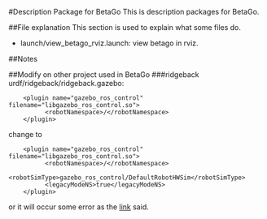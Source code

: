 #Description Package for BetaGo 
This is description packages for BetaGo.

##File explanation
This section is used to explain what some files do.
- launch/view_betago_rviz.launch: view betago in rviz.

##Notes


##Modify on other project used in BetaGo
###ridgeback
urdf/ridgeback/ridgeback.gazebo:
```
    <plugin name="gazebo_ros_control" filename="libgazebo_ros_control.so">
          <robotNamespace>/</robotNamespace>
    </plugin>
```
change to
```
    <plugin name="gazebo_ros_control" filename="libgazebo_ros_control.so">
          <robotNamespace>/</robotNamespace>
          <robotSimType>gazebo_ros_control/DefaultRobotHWSim</robotSimType>
          <legacyModeNS>true</legacyModeNS>
    </plugin>
```
or it will occur some error as the [link](https://answers.ros.org/question/292444/gazebo_ros_control-plugin-gazeboroscontrolplugin-missing-legacymodens-defaultrobothwsim/) said.
